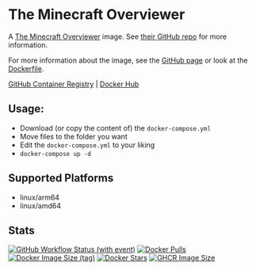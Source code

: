 # The Minecraft Overviewer

A [The Minecraft Overviewer](https://github.com/GregoryAM-SP/The-Minecraft-Overviewer) image. See [their GitHub repo](https://github.com/GregoryAM-SP/The-Minecraft-Overviewer) for more information.

For more information about the image, see the [GitHub page](https://github.com/Zottelchen/docker-container/tree/main/overviewer-clone) or look at the [Dockerfile](https://github.com/Zottelchen/docker-container/tree/main/overviewer-clone/Dockerfile).

[GitHub Container Registry](https://github.com/users/Zottelchen/packages/container/package/overviewer-clone) | [Docker Hub](https://hub.docker.com/r/zottelchen/overviewer-clone)

## Usage:

- Download (or copy the content of) the `docker-compose.yml`
- Move files to the folder you want
- Edit the `docker-compose.yml` to your liking
- `docker-compose up -d`

## Supported Platforms

- linux/arm64
- linux/amd64

## Stats

[![GitHub Workflow Status (with event)](https://img.shields.io/github/actions/workflow/status/zottelchen/docker-container/overviewer-clone_docker.yml?logo=github)](https://github.com/Zottelchen/docker-container/actions/workflows/overviewer-clone_docker.yml)
[![Docker Pulls](https://img.shields.io/docker/pulls/zottelchen/overviewer-clone?logo=docker)](https://hub.docker.com/r/zottelchen/overviewer-clone)
[![Docker Image Size (tag)](https://img.shields.io/docker/image-size/zottelchen/overviewer-clone/latest?logo=docker)](https://hub.docker.com/r/zottelchen/overviewer-clone)
[![Docker Stars](https://img.shields.io/docker/stars/zottelchen/overviewer-clone?label=%E2%AD%90%20docker%20stars)](https://hub.docker.com/r/zottelchen/overviewer-clone)
[![GHCR Image Size](https://ghcr-badge.egpl.dev/zottelchen/overviewer-clone/size)](https://github.com/users/Zottelchen/packages/container/package/overviewer-clone)
